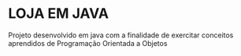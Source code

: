 # LOJA EM JAVA

Projeto desenvolvido em java com a finalidade de exercitar conceitos aprendidos de Programação Orientada a Objetos